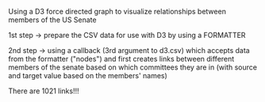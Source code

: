 Using a D3 force directed graph to visualize relationships between members of the US Senate

1st step -> prepare the CSV data for use with D3 by using a FORMATTER

2nd step -> using a callback (3rd argument to d3.csv) which accepts data from the formatter ("nodes") and first creates links between different members of the senate based on which committees they are in (with source and target value based on the members' names)

There are 1021 links!!!

